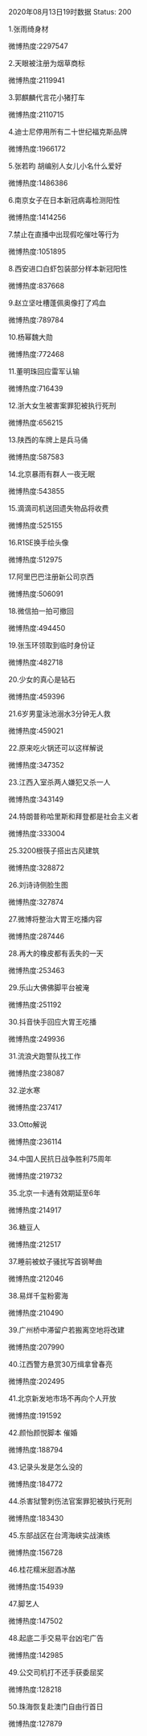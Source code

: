 2020年08月13日19时数据
Status: 200

1.张雨绮身材

微博热度:2297547

2.天眼被注册为烟草商标

微博热度:2119941

3.郭麒麟代言花小猪打车

微博热度:2110715

4.迪士尼停用所有二十世纪福克斯品牌

微博热度:1966172

5.张若昀 胡编别人女儿小名什么爱好

微博热度:1486386

6.南京女子在日本新冠病毒检测阳性

微博热度:1414256

7.禁止在直播中出现假吃催吐等行为

微博热度:1051895

8.西安进口白虾包装部分样本新冠阳性

微博热度:837668

9.赵立坚吐槽蓬佩奥像打了鸡血

微博热度:789784

10.杨幂魏大勋

微博热度:772468

11.董明珠回应雷军认输

微博热度:716439

12.浙大女生被害案罪犯被执行死刑

微博热度:656215

13.陕西的车牌上是兵马俑

微博热度:587583

14.北京暴雨有群人一夜无眠

微博热度:543855

15.滴滴司机送回遗失物品将收费

微博热度:525155

16.R1SE换手绘头像

微博热度:512975

17.阿里巴巴注册新公司京西

微博热度:506091

18.微信拍一拍可撤回

微博热度:494450

19.张玉环领取到临时身份证

微博热度:482718

20.少女的真心是钻石

微博热度:459396

21.6岁男童泳池溺水3分钟无人救

微博热度:459021

22.原来吃火锅还可以这样解说

微博热度:347352

23.江西入室杀两人嫌犯又杀一人

微博热度:343149

24.特朗普称哈里斯和拜登都是社会主义者

微博热度:333004

25.3200根筷子搭出古风建筑

微博热度:328872

26.刘诗诗侧脸生图

微博热度:327874

27.微博将整治大胃王吃播内容

微博热度:287446

28.再大的橡皮都有丢失的一天

微博热度:253463

29.乐山大佛佛脚平台被淹

微博热度:251192

30.抖音快手回应大胃王吃播

微博热度:249936

31.流浪犬跑警队找工作

微博热度:238087

32.逆水寒

微博热度:237417

33.Otto解说

微博热度:236114

34.中国人民抗日战争胜利75周年

微博热度:219732

35.北京一卡通有效期延至6年

微博热度:214917

36.糖豆人

微博热度:212517

37.睡前被蚊子骚扰写首钢琴曲

微博热度:212046

38.易烊千玺粉雾海

微博热度:210490

39.广州桥中滞留户若搬离空地将改建

微博热度:207990

40.江西警方悬赏30万缉拿曾春亮

微博热度:202495

41.北京新发地市场不再向个人开放

微博热度:191592

42.颜怡颜悦脚本 催婚

微博热度:188794

43.记录头发是怎么没的

微博热度:184772

44.杀害狱警刺伤法官案罪犯被执行死刑

微博热度:183430

45.东部战区在台湾海峡实战演练

微博热度:156728

46.桂花糯米甜酒冰酪

微博热度:154939

47.脚艺人

微博热度:147502

48.起底二手交易平台凶宅广告

微博热度:142985

49.公交司机打不还手获委屈奖

微博热度:128218

50.珠海恢复赴澳门自由行首日

微博热度:127879

